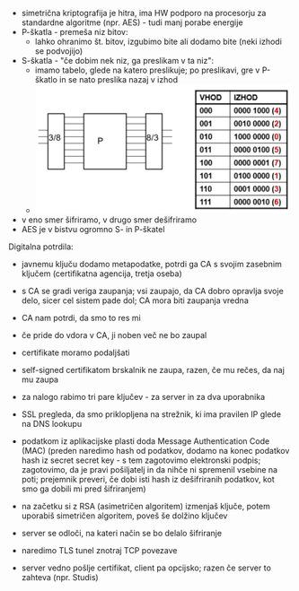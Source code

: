 - simetrična kriptografija je hitra, ima HW podporo na procesorju za standardne algoritme (npr. AES) - tudi manj porabe energije
- P-škatla - premeša niz bitov:
	- lahko ohranimo št. bitov, izgubimo bite ali dodamo bite (neki izhodi se podvojijo)
- S-škatla - "če dobim nek niz, ga preslikam v ta niz":
	- imamo tabelo, glede na katero preslikuje; po preslikavi, gre v P-škatlo in se nato preslika nazaj v izhod
	- ![400](../../Images/Pasted%20image%2020240517123214.png)
- v eno smer šifriramo, v drugo smer dešifriramo
- AES je v bistvu ogromno S- in P-škatel

Digitalna potrdila:
- javnemu ključu dodamo metapodatke, potrdi ga CA s svojim zasebnim ključem (certifikatna agencija, tretja oseba)
- s CA se gradi veriga zaupanja; vsi zaupajo, da CA dobro opravlja svoje delo, sicer cel sistem pade dol; CA mora biti zaupanja vredna
- CA nam potrdi, da smo to res mi
- če pride do vdora v CA, ji noben več ne bo zaupal

- certifikate moramo podaljšati
- self-signed certifikatom brskalnik ne zaupa, razen, če mu rečes, da naj mu zaupa

- za nalogo rabimo tri pare ključev - za server in za dva uporabnika

- SSL pregleda, da smo priklopljena na strežnik, ki ima pravilen IP glede na DNS lookupu
- podatkom iz aplikacijske plasti doda Message Authentication Code (MAC) (preden naredimo hash od podatkov, dodamo na konec podatkov hash iz secret secret key - s tem zagotovimo elektronski podpis; zagotovimo, da je pravi pošiljatelj in da nihče ni spremenil vsebine na poti; prejemnik preveri, če dobi isti hash iz dešifriranih podatkov, kot smo ga dobili mi pred šifriranjem)

- na začetku si z RSA (asimetričen algoritem) izmenjaš ključe, potem uporabiš simetričen algoritem, poveš še dolžino ključev
- server se odloči, na kateri način se bo delalo šifriranje

- naredimo TLS tunel znotraj TCP povezave
- server vedno pošlje certifikat, client pa opcijsko; razen če server to zahteva (npr. Studis)